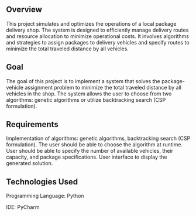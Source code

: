 ## Overview ##
This project simulates and optimizes the operations of a local package delivery shop. The system is designed to efficiently manage delivery routes and resource allocation to minimize operational costs. It involves algorithms and strategies to assign packages to delivery vehicles and specify routes to minimize the total traveled distance by all vehicles.

## Goal ##
The goal of this project is to implement a system that solves the package-vehicle assignment problem to minimize the total traveled distance by all vehicles in the shop. The system allows the user to choose from two algorithms: genetic algorithms or utilize backtracking search (CSP formulation).

## Requirements ##
Implementation of algorithms:  genetic algorithms, backtracking search (CSP formulation).
The user should be able to choose the algorithm at runtime.
User should be able to specify the number of available vehicles, their capacity, and package specifications.
User interface to display the generated solution.

## Technologies Used ##
Programming Language: Python

IDE: PyCharm
